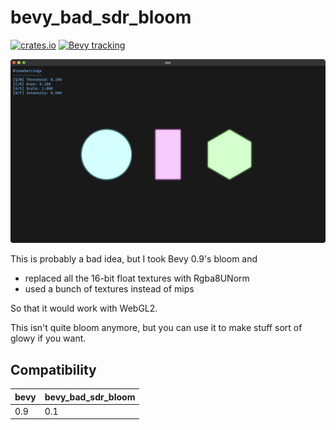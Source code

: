 # bevy_bad_sdr_bloom

[![crates.io](https://img.shields.io/crates/v/bevy_bad_sdr_bloom.svg)](https://crates.io/crates/bevy_bad_sdr_bloom)
[![Bevy tracking](https://img.shields.io/badge/Bevy%20tracking-released%20version-lightblue)](https://github.com/bevyengine/bevy/blob/main/docs/plugins_guidelines.md#main-branch-tracking)

![screenshot of some glowy 2d shapes](https://github.com/rparrett/bevy_bad_sdr_bloom/blob/main/assets/screenshot.png?raw=true)

This is probably a bad idea, but I took Bevy 0.9's bloom and

- replaced all the 16-bit float textures with Rgba8UNorm
- used a bunch of textures instead of mips

So that it would work with WebGL2.

This isn't quite bloom anymore, but you can use it to make stuff sort of glowy if you want.

## Compatibility

|bevy|bevy_bad_sdr_bloom|
|-|-|
|0.9|0.1|
